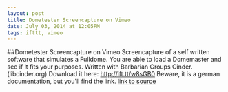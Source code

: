 ```yaml
---
layout: post
title: Dometester Screencapture on Vimeo
date: July 03, 2014 at 12:05PM
tags: ifttt, vimeo
---
```

##Dometester Screencapture on Vimeo
Screencapture of a self written software that simulates a Fulldome. You are able to load a Domemaster and see if it fits your purposes. Written with Barbarian Groups Cinder. (libcinder.org) Download it here: http://ift.tt/w8sGB0 Beware, it is a german documentation, but you'll find the link.
[link to source](http://ift.tt/1s1UPfP) 
